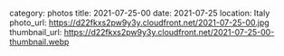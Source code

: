 category: photos
title: 2021-07-25-00
date: 2021-07-25
location: Italy
photo_url: https://d22fkxs2pw9y3y.cloudfront.net/2021-07-25-00.jpg
thumbnail_url: https://d22fkxs2pw9y3y.cloudfront.net/2021-07-25-00-thumbnail.webp

